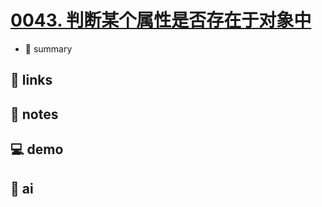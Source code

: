# [0043. 判断某个属性是否存在于对象中](https://github.com/Tdahuyou/javascript/tree/main/0043.%20%E5%88%A4%E6%96%AD%E6%9F%90%E4%B8%AA%E5%B1%9E%E6%80%A7%E6%98%AF%E5%90%A6%E5%AD%98%E5%9C%A8%E4%BA%8E%E5%AF%B9%E8%B1%A1%E4%B8%AD)

- 📝 summary

## 🔗 links
## 📒 notes
## 💻 demo
## 🤖 ai
